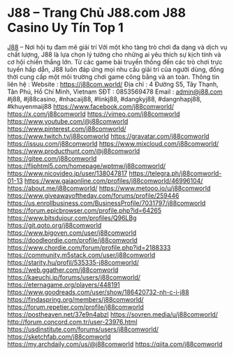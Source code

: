 # J88 – Trang Chủ J88.com J88 Casino Uy Tín Top 1
<a href="https://j88com.world/">J88</a> – Nơi hội tụ đam mê giải trí
Với một kho tàng trò chơi đa dạng và dịch vụ chất lượng, J88 là lựa chọn lý tưởng cho những ai yêu thích sự kịch tính và cơ hội chiến thắng lớn. Từ các game bài truyền thống đến các trò chơi trực tuyến hấp dẫn, J88 luôn đáp ứng mọi nhu cầu giải trí của người dùng, đồng thời cung cấp một môi trường chơi game công bằng và an toàn.
Thông tin liên hệ :
Website : <a href="https://j88com.world/">https://j88com.world/</a>
Địa chỉ : 4 Đường S5, Tây Thạnh, Tân Phú, Hồ Chí Minh, Vietnam
SĐT : 0853569478
Email : admin@j88.com
#j88, #j88casino, #nhacaij88, #linkj88, #dangkyj88, #dangnhapj88, #khuyenmaij88
<a href="https://www.facebook.com/j88comworld/">https://www.facebook.com/j88comworld/</a>
<a href="https://x.com/j88comworld">https://x.com/j88comworld</a>
<a href="https://vimeo.com/j88comworld">https://vimeo.com/j88comworld</a>
<a href="https://www.youtube.com/@j88comworld">https://www.youtube.com/@j88comworld</a>
<a href="https://www.pinterest.com/j88comworld/">https://www.pinterest.com/j88comworld/</a>
<a href="https://www.twitch.tv/j88comworld">https://www.twitch.tv/j88comworld</a>
<a href="https://gravatar.com/j88comworld">https://gravatar.com/j88comworld</a>
<a href="https://issuu.com/j88comworld">https://issuu.com/j88comworld</a>
<a href="https://www.mixcloud.com/j88comworld/">https://www.mixcloud.com/j88comworld/</a>
<a href="https://www.producthunt.com/@j88comworld">https://www.producthunt.com/@j88comworld</a>
<a href="https://gitee.com/j88comworld">https://gitee.com/j88comworld</a>
<a href="https://fliphtml5.com/homepage/wptmw/j88comworld/">https://fliphtml5.com/homepage/wptmw/j88comworld/</a>
<a href="https://www.nicovideo.jp/user/138047817">https://www.nicovideo.jp/user/138047817</a>
<a href="https://telegra.ph/j88comworld-01-13">https://telegra.ph/j88comworld-01-13</a>
<a href="https://www.gaiaonline.com/profiles/j88comworld/46996104/">https://www.gaiaonline.com/profiles/j88comworld/46996104/</a>
<a href="https://about.me/j88comworld/">https://about.me/j88comworld/</a>
<a href="https://www.metooo.io/u/j88comworld">https://www.metooo.io/u/j88comworld</a>
<a href="https://www.giveawayoftheday.com/forums/profile/259446">https://www.giveawayoftheday.com/forums/profile/259446</a>
<a href="https://us.enrollbusiness.com/BusinessProfile/7031797/j88comworld">https://us.enrollbusiness.com/BusinessProfile/7031797/j88comworld</a>
<a href="https://forum.epicbrowser.com/profile.php?id=64265">https://forum.epicbrowser.com/profile.php?id=64265</a>
<a href="https://www.bitsdujour.com/profiles/Q96LBg">https://www.bitsdujour.com/profiles/Q96LBg</a>
<a href="https://git.qoto.org/j88comworld">https://git.qoto.org/j88comworld</a>
<a href="https://www.bigoven.com/user/j88comworld">https://www.bigoven.com/user/j88comworld</a>
<a href="https://doodleordie.com/profile/j88comworld">https://doodleordie.com/profile/j88comworld</a>
<a href="https://www.chordie.com/forum/profile.php?id=2188333">https://www.chordie.com/forum/profile.php?id=2188333</a>
<a href="https://community.m5stack.com/user/j88comworld">https://community.m5stack.com/user/j88comworld</a>
<a href="https://starity.hu/profil/535335-j88comworld/">https://starity.hu/profil/535335-j88comworld/</a>
<a href="https://web.ggather.com/j88comworld">https://web.ggather.com/j88comworld</a>
<a href="https://kaeuchi.jp/forums/users/j88comworld/">https://kaeuchi.jp/forums/users/j88comworld/</a>
<a href="https://eternagame.org/players/448191">https://eternagame.org/players/448191</a>
<a href="https://www.goodreads.com/user/show/186420732-nh-c-i-j88">https://www.goodreads.com/user/show/186420732-nh-c-i-j88</a>
<a href="https://findaspring.org/members/j88comworld/">https://findaspring.org/members/j88comworld/</a>
<a href="https://forum.repetier.com/profile/j88comworld">https://forum.repetier.com/profile/j88comworld</a>
<a href="https://postheaven.net/37e9n4abzl">https://postheaven.net/37e9n4abzl</a>
<a href="https://sovren.media/u/j88comworld/">https://sovren.media/u/j88comworld/</a>
<a href="http://forum.concord.com.tr/user-23976.html">http://forum.concord.com.tr/user-23976.html</a>
<a href="https://usdinstitute.com/forums/users/j88comworld/">https://usdinstitute.com/forums/users/j88comworld/</a>
<a href="https://sketchfab.com/j88comworld">https://sketchfab.com/j88comworld</a>
<a href="https://my.archdaily.com/us/@j88comworld">https://my.archdaily.com/us/@j88comworld</a>
<a href="https://qiita.com/j88comworld">https://qiita.com/j88comworld</a>

